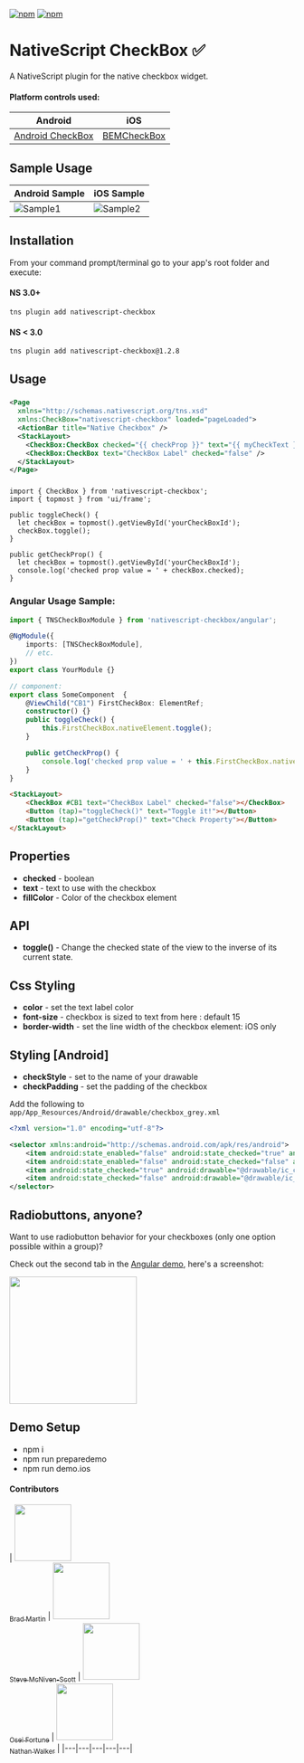 
[![npm](https://img.shields.io/npm/v/nativescript-checkbox.svg)](https://www.npmjs.com/package/nativescript-checkbox)
[![npm](https://img.shields.io/npm/dt/nativescript-checkbox.svg?label=npm%20downloads)](https://www.npmjs.com/package/nativescript-checkbox)

# NativeScript CheckBox :white_check_mark:
A NativeScript plugin for the native checkbox widget.

#### Platform controls used: 
Android |   iOS
---------- | -------
[Android CheckBox](https://developer.android.com/reference/android/widget/CheckBox.html) | [BEMCheckBox](http://cocoapods.org/pods/BEMCheckBox) 


## Sample Usage

Android Sample |  iOS Sample
-------- | ---------
![Sample1](./screens/checkbox.gif) | ![Sample2](./screens/iosCheckbox.gif)

## Installation
From your command prompt/terminal go to your app's root folder and execute:

#### NS 3.0+
`tns plugin add nativescript-checkbox`

#### NS < 3.0
`tns plugin add nativescript-checkbox@1.2.8`

## Usage

###
```XML
<Page 
  xmlns="http://schemas.nativescript.org/tns.xsd" 
  xmlns:CheckBox="nativescript-checkbox" loaded="pageLoaded">
  <ActionBar title="Native Checkbox" />
  <StackLayout>
    <CheckBox:CheckBox checked="{{ checkProp }}" text="{{ myCheckText }}" fillColor="{{ myCheckColor }}" id="myCheckbox" />
    <CheckBox:CheckBox text="CheckBox Label" checked="false" />
  </StackLayout>
</Page>
```

### 
```TS
import { CheckBox } from 'nativescript-checkbox';
import { topmost } from 'ui/frame';

public toggleCheck() {
  let checkBox = topmost().getViewById('yourCheckBoxId');
  checkBox.toggle();
}

public getCheckProp() {
  let checkBox = topmost().getViewById('yourCheckBoxId');
  console.log('checked prop value = ' + checkBox.checked);
}

```

### Angular Usage Sample:

```typescript
import { TNSCheckBoxModule } from 'nativescript-checkbox/angular';

@NgModule({
    imports: [TNSCheckBoxModule],
    // etc.
})
export class YourModule {}

// component:
export class SomeComponent  {
    @ViewChild("CB1") FirstCheckBox: ElementRef;
    constructor() {}
    public toggleCheck() {
        this.FirstCheckBox.nativeElement.toggle();
    }

    public getCheckProp() {
        console.log('checked prop value = ' + this.FirstCheckBox.nativeElement.checked);
    }
}
```

```html
<StackLayout>
    <CheckBox #CB1 text="CheckBox Label" checked="false"></CheckBox>
    <Button (tap)="toggleCheck()" text="Toggle it!"></Button>
    <Button (tap)="getCheckProp()" text="Check Property"></Button>
</StackLayout>
```

## Properties

- **checked** - boolean
- **text** - text to use with the checkbox
- **fillColor** - Color of the checkbox element

## API

- **toggle()** - Change the checked state of the view to the inverse of its current state.

## Css Styling

- **color** - set the text label color
- **font-size** - checkbox is sized to text from here  : default 15
- **border-width** - set the line width of the checkbox element: iOS only

## Styling [Android]
- **checkStyle** - set to the name of your drawable
- **checkPadding** - set the padding of the checkbox

Add the following to `app/App_Resources/Android/drawable/checkbox_grey.xml`
```xml
<?xml version="1.0" encoding="utf-8"?>

<selector xmlns:android="http://schemas.android.com/apk/res/android">
    <item android:state_enabled="false" android:state_checked="true" android:drawable="@drawable/ic_checkbox_checked_incomplete" />
    <item android:state_enabled="false" android:state_checked="false" android:drawable="@drawable/ic_checkbox_grey_incomplete" />
    <item android:state_checked="true" android:drawable="@drawable/ic_checkbox_checked_grey"/>
    <item android:state_checked="false" android:drawable="@drawable/ic_checkbox_grey" />
</selector>
```

## Radiobuttons, anyone?
Want to use radiobutton behavior for your checkboxes (only one option possible within a group)?

Check out the second tab in the [Angular demo](demo-ng/), here's a screenshot:

<img src="./screens/radiobuttons.png" width="225px"/>

## Demo Setup
* npm i
* npm run preparedemo
* npm run demo.ios


#### Contributors

<!-- ALL-CONTRIBUTORS-LIST:START - Do not remove or modify this section -->

| [<img src="https://avatars0.githubusercontent.com/u/6006148?v=3" width="100px;"/><br /><sub>Brad Martin</sub>](https://bradmartin.net/) | [<img src="https://avatars2.githubusercontent.com/u/1542376?v=3" width="100px;"/><br /><sub>Steve McNiven-Scott</sub>](https://github.com/sitefinitysteve)  |  [<img src="https://avatars3.githubusercontent.com/u/6695919?v=3" width="100px;"/><br /><sub>Osei Fortune</sub>](https://github.com/triniwiz)   | [<img src="https://avatars2.githubusercontent.com/u/457187?v=3" width="100px;"/><br /><sub>Nathan Walker</sub>](https://github.com/NathanWalker)   | 
|---|---|---|---|---|

<!-- ALL-CONTRIBUTORS-LIST:END -->
